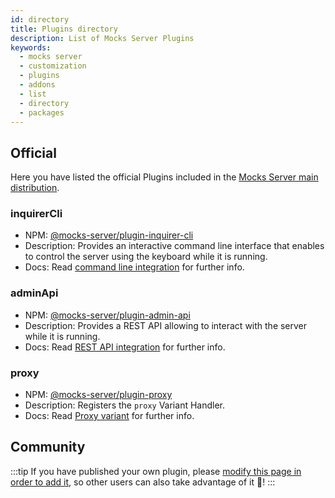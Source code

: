 ```yaml
---
id: directory
title: Plugins directory
description: List of Mocks Server Plugins
keywords:
  - mocks server
  - customization
  - plugins
  - addons
  - list
  - directory
  - packages
---
```


## Official

Here you have listed the official Plugins included in the [Mocks Server main distribution](https://github.com/mocks-server/main/tree/master/packages/main).

### inquirerCli

* NPM: [@mocks-server/plugin-inquirer-cli](https://www.npmjs.com/package/@mocks-server/plugin-inquirer-cli)
* Description: Provides an interactive command line interface that enables to control the server using the keyboard while it is running.
* Docs: Read [command line integration](integrations/command-line.md) for further info.

### adminApi

* NPM: [@mocks-server/plugin-admin-api](https://www.npmjs.com/package/@mocks-server/plugin-admin-api)
* Description: Provides a REST API allowing to interact with the server while it is running.
* Docs: Read [REST API integration](integrations/rest-api.md) for further info.

### proxy

* NPM: [@mocks-server/plugin-proxy](https://www.npmjs.com/package/@mocks-server/plugin-proxy)
* Description: Registers the `proxy` Variant Handler.
* Docs: Read [Proxy variant](usage/variants/proxy.md) for further info.


## Community

:::tip
If you have published your own plugin, please [modify this page in order to add it](https://github.com/mocks-server/website/tree/master/docs/vplugins/directory.md), so other users can also take advantage of it 🙂!
:::
